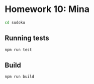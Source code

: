 # Homework 10: Mina

```bash
cd sudoku
```

## Running tests

```bash
npm run test
```

## Build

```bash
npm run build
```
